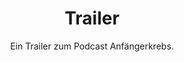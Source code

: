 ---
title:  "Trailer"
subtitle: "Ein Trailer zum Podcast Anfängerkrebs."
summary: "Ein Trailer zum neuen Podcast Anfängerkrebs. Mehr Infos auf https://www.anfaengerkrebs.de"
filename_prefix: "Folge_00"
duration: "00:01:33"
publication_date: 2019-12-31
---